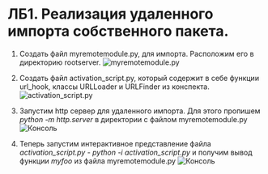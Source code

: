 # ЛБ1. Реализация удаленного импорта собственного пакета.
1. Создать файл myremotemodule.py, для импорта. Расположим его в директорию rootserver. ![myremotemodule.py](https://github.com/user-attachments/assets/83a9146b-7617-4736-94f2-ad61790808d4)

2. Создать файл activation_script.py, который содержит в себе функции url_hook, классы URLLoader и URLFinder из конспекта. ![activation_script.py](https://github.com/user-attachments/assets/f18e5df6-47fd-4ca1-b689-0d741ddcc56b)

3. Запустим http сервер для удаленного импорта. Для этого пропишем *python -m http.server* в директории c файлом myremotemodule.py ![Консоль](https://github.com/user-attachments/assets/80aba734-33f7-41dc-aad9-b650c6e14430)

4. Теперь запустим интерактивное представление файла *activation_script.py* - *python -i activation_script.py* и получим вывод функции *myfoo* из файла myremotemodule.py ![Консоль](https://github.com/user-attachments/assets/3b666508-91fa-4510-b611-230582bb5ff7)

